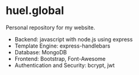 # huel.global

Personal repository for my website.
- Backend: javascript with node.js using express
- Template Engine: express-handlebars
- Database: MongoDB
- Frontend: Bootstrap, Font-Awesome
- Authentication and Security: bcrypt, jwt
